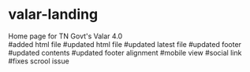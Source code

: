 # valar-landing
Home page for TN Govt's Valar 4.0  
#added html file 
#updated html file 
#updated latest file
#updated footer
#updated contents
#updated footer alignment
#mobile view
#social link
#fixes scrool issue
